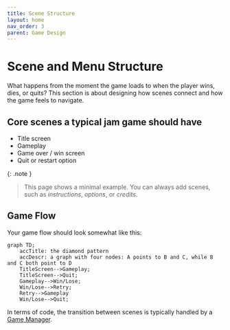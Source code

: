 ```yaml
---
title: Scene Structure
layout: home
nav_order: 3
parent: Game Design
---
```


# Scene and Menu Structure
What happens from the moment the game loads to when the player wins, dies, or quits? This section is about designing how scenes connect and how the game feels to navigate.

## Core scenes a typical jam game should have
* Title screen
* Gameplay
* Game over / win screen
* Quit or restart option

{: .note }
> This page shows a minimal example. You can always add scenes, such as *instructions*, *options*, or *credits*.

## Game Flow
Your game flow should look somewhat like this:
```mermaid
graph TD;
    accTitle: the diamond pattern
    accDescr: a graph with four nodes: A points to B and C, while B and C both point to D
    TitleScreen-->Gameplay;
    TitleScreen-->Quit;
    Gameplay-->Win/Lose;
    Win/Lose-->Retry;
    Retry-->Gameplay
    Win/Lose-->Quit;
```
In terms of code, the transition between scenes is typically handled by a [Game Manager](coding/game-manager.md).